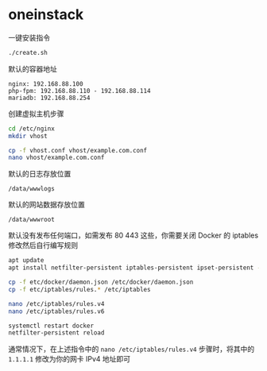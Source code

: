 # oneinstack
一键安装指令
```bash
./create.sh
```

默认的容器地址
```
nginx: 192.168.88.100
php-fpm: 192.168.88.110 - 192.168.88.114
mariadb: 192.168.88.254
```

创建虚拟主机步骤
```bash
cd /etc/nginx
mkdir vhost

cp -f vhost.conf vhost/example.com.conf
nano vhost/example.com.conf
```

默认的日志存放位置
```
/data/wwwlogs
```

默认的网站数据存放位置
```
/data/wwwroot
```

默认没有发布任何端口，如需发布 80 443 这些，你需要关闭 Docker 的 iptables 修改然后自行编写规则
```bash
apt update
apt install netfilter-persistent iptables-persistent ipset-persistent -y

cp -f etc/docker/daemon.json /etc/docker/daemon.json
cp -f etc/iptables/rules.* /etc/iptables

nano /etc/iptables/rules.v4
nano /etc/iptables/rules.v6

systemctl restart docker
netfilter-persistent reload
```
通常情况下，在上述指令中的 `nano /etc/iptables/rules.v4` 步骤时，将其中的 `1.1.1.1` 修改为你的网卡 IPv4 地址即可
